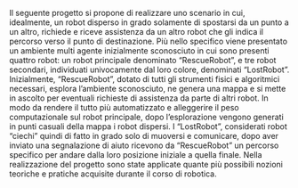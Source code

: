Il seguente progetto si propone di realizzare uno scenario in cui, idealmente, un robot disperso in grado solamente di spostarsi da un punto a un altro, richiede e riceve assistenza da un altro robot che gli indica il percorso verso il punto di destinazione.
Più nello specifico viene presentato un ambiente multi agente inizialmente sconosciuto in cui sono presenti quattro robot: un robot principale denominato “RescueRobot”, e tre robot secondari, individuati univocamente dal loro colore, denominati “LostRobot”.
Inizialmente, “RescueRobot”, dotato di tutti gli strumenti fisici e algoritmici necessari, esplora l’ambiente sconosciuto, ne genera una mappa e si mette in ascolto per eventuali richieste di assistenza da parte di altri robot.
In modo da rendere il tutto più automatizzato e alleggerire il peso computazionale sul robot principale, dopo l’esplorazione vengono generati in punti casuali della mappa i robot dispersi.
I “LostRobot”, considerati robot “ciechi” quindi di fatto in grado solo di muoversi e comunicare, dopo aver inviato una segnalazione di aiuto ricevono da “RescueRobot” un percorso specifico per andare dalla loro posizione iniziale a quella finale.
Nella realizzazione del progetto sono state applicate quante più possibili nozioni teoriche e pratiche acquisite durante il corso di robotica.
